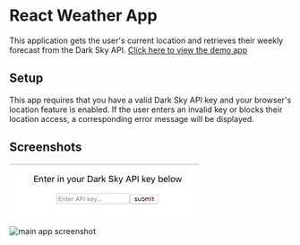 # React Weather App

This application gets the user's current location and retrieves their weekly forecast from the Dark Sky API.
[Click here to view the demo app](https://christinlepson.github.io/react-weather-app/)

## Setup
This app requires that you have a valid Dark Sky API key and your browser's location feature is enabled. If the user enters an invalid key or blocks their location access, a corresponding error message will be displayed.

## Screenshots
![login screenshot](https://raw.githubusercontent.com/christinlepson/react-weather-app/master/src/img/screenshot-login.png)

![main app screenshot](https://raw.githubusercontent.com/christinlepson/react-weather-app/master/src/img/screenshot-main.gif)